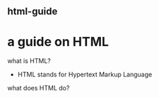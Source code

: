 ## html-guide

# a guide on HTML

what is HTML?
- HTML stands for Hypertext Markup Language

what does HTML do?
